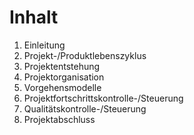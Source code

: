 # Inhalt
1. Einleitung
2. Projekt-/Produktlebenszyklus
3. Projektentstehung
4. Projektorganisation
5. Vorgehensmodelle
6. Projektfortschrittskontrolle-/Steuerung
7. Qualitätskontrolle-/Steuerung
8. Projektabschluss
